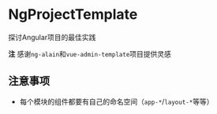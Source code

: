 # NgProjectTemplate

探讨Angular项目的最佳实践

**注** 感谢`ng-alain`和`vue-admin-template`项目提供灵感

## 注意事项

- 每个模块的组件都要有自己的命名空间（`app-*`/`layout-*`等等）
